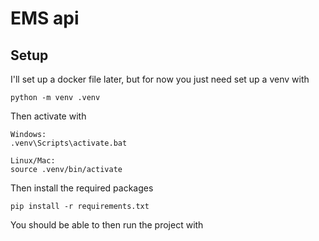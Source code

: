 # EMS api

## Setup
I'll set up a docker file later, but for now you just need set up a venv with

`python -m venv .venv`

Then activate with

```
Windows:
.venv\Scripts\activate.bat

Linux/Mac:
source .venv/bin/activate
```

Then install the required packages

`pip install -r requirements.txt`

You should be able to then run the project with 
